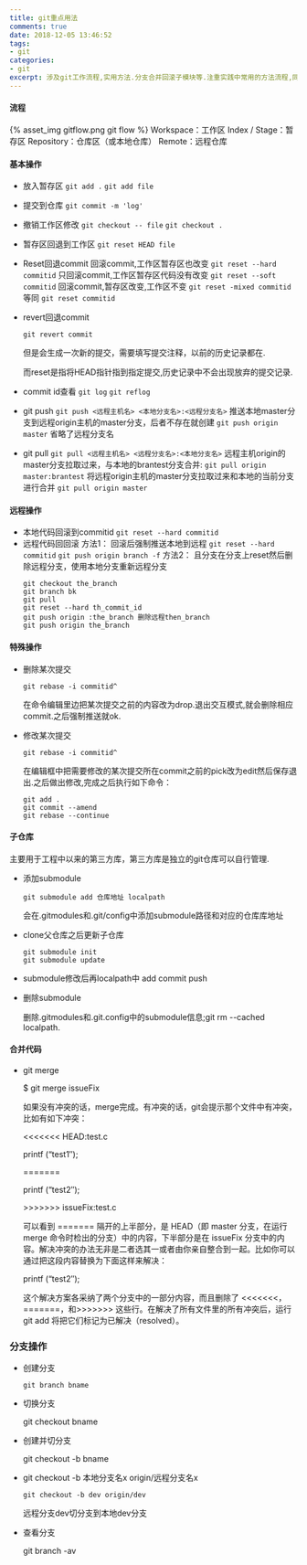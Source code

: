 ```yaml
---
title: git重点用法
comments: true
date: 2018-12-05 13:46:52
tags:
- git
categories:
- git
excerpt: 涉及git工作流程,实用方法.分支合并回滚子模块等.注重实践中常用的方法流程,同时对原理稍作注解.git的实践说明书.
---
```

#### 流程
{% asset_img gitflow.png git flow %}
Workspace：工作区
Index / Stage：暂存区
Repository：仓库区（或本地仓库）
Remote：远程仓库
#### 基本操作
- 放入暂存区
  `git add .`
  `git add file`

- 提交到仓库
  `git commit -m 'log'`

- 撤销工作区修改
  `git checkout -- file`
  `git checkout .`

- 暂存区回退到工作区
  `git reset HEAD file`

- Reset回退commit
  回滚commit,工作区暂存区也改变
  `git reset --hard  commitid`
  只回滚commit,工作区暂存区代码没有改变
  `git reset --soft commitid`
  回滚commit,暂存区改变,工作区不变
  `git reset -mixed commitid` 等同 `git reset commitid`

- revert回退commit

  `git revert commit`

  但是会生成一次新的提交，需要填写提交注释，以前的历史记录都在.

  而reset是指将HEAD指针指到指定提交,历史记录中不会出现放弃的提交记录.

- commit id查看
  `git log`
  `git reflog`

- git push
  `git push <远程主机名> <本地分支名>:<远程分支名>`
  推送本地master分支到远程origin主机的master分支，后者不存在就创建
  `git push origin master` 省略了远程分支名

- git pull
  `git pull <远程主机名> <远程分支名>:<本地分支名>`
  远程主机origin的master分支拉取过来，与本地的brantest分支合并:
  `git pull origin master:brantest`
  将远程origin主机的master分支拉取过来和本地的当前分支进行合并
  `git pull origin master`
#### 远程操作
- 本地代码回滚到commitid
`git reset --hard commitid`
- 远程代码回回滚
  方法1：
  回滚后强制推送本地到远程
  `git reset --hard commitid`
  `git push origin branch -f`
  方法2：
  且分支在分支上reset然后删除远程分支，使用本地分支重新远程分支
  ```
  git checkout the_branch
  git branch bk
  git pull
  git reset --hard th_commit_id
  git push origin :the_branch 删除远程then_branch
  git push origin the_branch
  ```

#### 特殊操作

- 删除某次提交

  `git rebase -i commitid^`

  在命令编辑里边把某次提交之前的内容改为drop.退出交互模式,就会删除相应commit.之后强制推送就ok.

- 修改某次提交

  `git rebase -i commitid^`

  在编辑框中把需要修改的某次提交所在commit之前的pick改为edit然后保存退出.之后做出修改,完成之后执行如下命令：

  ```
  git add .
  git commit --amend
  git rebase --continue
  ```

#### 子仓库

主要用于工程中以来的第三方库，第三方库是独立的git仓库可以自行管理.

- 添加submodule

  `git submodule add 仓库地址 localpath`

  会在.gitmodules和.git/config中添加submodule路径和对应的仓库库地址

- clone父仓库之后更新子仓库

  ```
  git submodule init
  git submodule update
  ```

- submodule修改后再localpath中 add commit push

- 删除submodule

  删除.gitmodules和.git.config中的submodule信息;git rm --cached localpath.  
#### 合并代码

- git merge

  $ git merge issueFix

  如果没有冲突的话，merge完成。有冲突的话，git会提示那个文件中有冲突，比如有如下冲突：

  <<<<<<< HEAD:test.c

  printf (“test1″);

  =======

  printf (“test2″);

  \>>>>>>> issueFix:test.c

  可以看到 ======= 隔开的上半部分，是 HEAD（即 master 分支，在运行 merge 命令时检出的分支）中的内容，下半部分是在 issueFix 分支中的内容。解决冲突的办法无非是二者选其一或者由你亲自整合到一起。比如你可以通过把这段内容替换为下面这样来解决：

  printf (“test2″);

  这个解决方案各采纳了两个分支中的一部分内容，而且删除了 <<<<<<<，=======，和>>>>>>> 这些行。在解决了所有文件里的所有冲突后，运行 git add 将把它们标记为已解决（resolved）。

###  分支操作

- 创建分支

  `git branch bname`

- 切换分支

  git checkout bname

- 创建并切分支

  git checkout -b bname

- git checkout -b 本地分支名x origin/远程分支名x

  `git checkout -b dev origin/dev`

  远程分支dev切分支到本地dev分支

- 查看分支

  git branch -av

